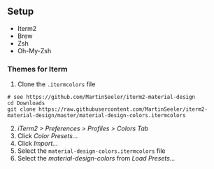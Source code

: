 ## Setup

- Iterm2
- Brew
- Zsh
- Oh-My-Zsh

### Themes for Iterm
1. Clone the `.itermcolors` file
```
# see https://github.com/MartinSeeler/iterm2-material-design
cd Downloads
git clone https://raw.githubusercontent.com/MartinSeeler/iterm2-material-design/master/material-design-colors.itermcolors
```
2. *iTerm2 > Preferences > Profiles > Colors Tab*
3. Click *Color Presets...*
4. Click *Import...*
5. Select the `material-design-colors.itermcolors` file
5. Select the *material-design-colors* from *Load Presets...*
